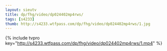 ```yaml
--- 
layout: sieutv
title: dp/fhg/video/dp024402mp4rws/
tags: [s4233]
thumb: http://s4233.wtfpass.com/dp/fhg/video/dp024402mp4rws/1.jpg
---
```

{% include tvpro key="http://s4233.wtfpass.com/dp/fhg/video/dp024402mp4rws/1.mp4" %} 
